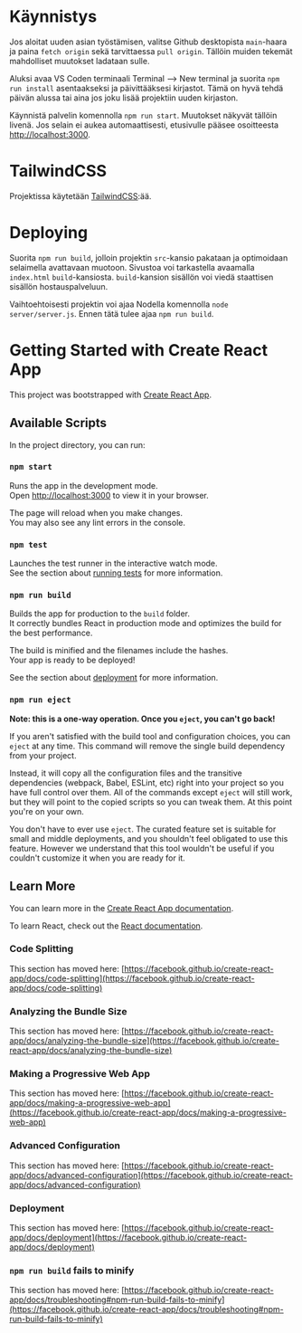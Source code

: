 # Käynnistys

Jos aloitat uuden asian työstämisen, valitse Github desktopista `main`-haara ja paina `fetch origin` sekä tarvittaessa `pull origin`. Tällöin muiden tekemät mahdolliset muutokset ladataan sulle.

Aluksi avaa VS Coden terminaali Terminal --> New terminal ja suorita `npm run install` asentaakseksi ja päivittääksesi kirjastot. Tämä on hyvä tehdä päivän alussa tai aina jos joku lisää projektiin uuden kirjaston.

Käynnistä palvelin komennolla `npm run start`. Muutokset näkyvät tällöin livenä. Jos selain ei aukea automaattisesti, etusivulle pääsee osoitteesta [http://localhost:3000](http://localhost:3000).

# TailwindCSS

Projektissa käytetään [TailwindCSS](https://tailwindcss.com/):ää.

# Deploying

Suorita `npm run build`, jolloin projektin `src`-kansio pakataan ja optimoidaan selaimella avattavaan muotoon. Sivustoa voi tarkastella avaamalla `index.html` `build`-kansiosta. `build`-kansion sisällön voi viedä staattisen sisällön hostauspalveluun.

Vaihtoehtoisesti projektin voi ajaa Nodella komennolla `node server/server.js`. Ennen tätä tulee ajaa `npm run build`.

# Getting Started with Create React App

This project was bootstrapped with [Create React App](https://github.com/facebook/create-react-app).

## Available Scripts

In the project directory, you can run:

### `npm start`

Runs the app in the development mode.\
Open [http://localhost:3000](http://localhost:3000) to view it in your browser.

The page will reload when you make changes.\
You may also see any lint errors in the console.

### `npm test`

Launches the test runner in the interactive watch mode.\
See the section about [running tests](https://facebook.github.io/create-react-app/docs/running-tests) for more information.

### `npm run build`

Builds the app for production to the `build` folder.\
It correctly bundles React in production mode and optimizes the build for the best performance.

The build is minified and the filenames include the hashes.\
Your app is ready to be deployed!

See the section about [deployment](https://facebook.github.io/create-react-app/docs/deployment) for more information.

### `npm run eject`

**Note: this is a one-way operation. Once you `eject`, you can't go back!**

If you aren't satisfied with the build tool and configuration choices, you can `eject` at any time. This command will remove the single build dependency from your project.

Instead, it will copy all the configuration files and the transitive dependencies (webpack, Babel, ESLint, etc) right into your project so you have full control over them. All of the commands except `eject` will still work, but they will point to the copied scripts so you can tweak them. At this point you're on your own.

You don't have to ever use `eject`. The curated feature set is suitable for small and middle deployments, and you shouldn't feel obligated to use this feature. However we understand that this tool wouldn't be useful if you couldn't customize it when you are ready for it.

## Learn More

You can learn more in the [Create React App documentation](https://facebook.github.io/create-react-app/docs/getting-started).

To learn React, check out the [React documentation](https://reactjs.org/).

### Code Splitting

This section has moved here: [https://facebook.github.io/create-react-app/docs/code-splitting](https://facebook.github.io/create-react-app/docs/code-splitting)

### Analyzing the Bundle Size

This section has moved here: [https://facebook.github.io/create-react-app/docs/analyzing-the-bundle-size](https://facebook.github.io/create-react-app/docs/analyzing-the-bundle-size)

### Making a Progressive Web App

This section has moved here: [https://facebook.github.io/create-react-app/docs/making-a-progressive-web-app](https://facebook.github.io/create-react-app/docs/making-a-progressive-web-app)

### Advanced Configuration

This section has moved here: [https://facebook.github.io/create-react-app/docs/advanced-configuration](https://facebook.github.io/create-react-app/docs/advanced-configuration)

### Deployment

This section has moved here: [https://facebook.github.io/create-react-app/docs/deployment](https://facebook.github.io/create-react-app/docs/deployment)

### `npm run build` fails to minify

This section has moved here: [https://facebook.github.io/create-react-app/docs/troubleshooting#npm-run-build-fails-to-minify](https://facebook.github.io/create-react-app/docs/troubleshooting#npm-run-build-fails-to-minify)
